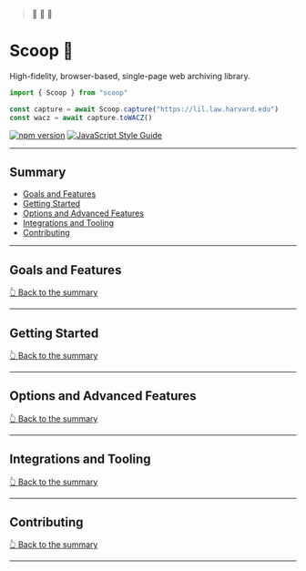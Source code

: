 > 🚧 🚧 🚧

# Scoop 🍨

High-fidelity, browser-based, single-page web archiving library. 

```javascript
import { Scoop } from "scoop"

const capture = await Scoop.capture("https://lil.law.harvard.edu")
const wacz = await capture.toWACZ()
```

[![npm version](https://badge.fury.io/js/@harvard-lil%2Fscoop.svg)](https://badge.fury.io/js/@harvard-lil%2Fscoop) [![JavaScript Style Guide](https://img.shields.io/badge/code_style-standard-brightgreen.svg)](https://standardjs.com)

---

## Summary
- [Goals and Features](#goals-and-features)
- [Getting Started](#getting-started)
- [Options and Advanced Features](#options-and-advanced-features)
- [Integrations and Tooling](#integrations-and-tooling)
- [Contributing](#contributing)

---

## Goals and Features

[👆 Back to the summary](#summary)

---

## Getting Started

[👆 Back to the summary](#summary)

---

## Options and Advanced Features

[👆 Back to the summary](#summary)

---

## Integrations and Tooling

[👆 Back to the summary](#summary)

---

## Contributing

[👆 Back to the summary](#summary)

---
